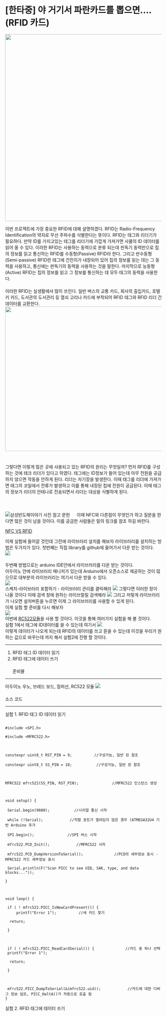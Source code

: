 # [한타중] 야 거기서 파란카드를 뽑으면....(RFID 카드)
  
<img width = "600" src = "img/bluecard.jpg">  

이번 프로젝트에 가장 중요한 RFID에 대해 설명하겠다. RFID는 Radio-Frequency Identification의 약자로 무선 주파수를 식별한다는 뜻이다. RFID는 태그와 리더기가 필요하다. 만약 ID를 가지고있는 테그를 리더기에 가깝게 가져가면 사물의 ID 데이터를 읽어 올 수 있다. 이러한 RFID는 사용하는 동력으로 분류 되는데 핀독기 동력만으로 칩의 정보를 읽고 통신하는 RFID를 수동형(Passive) RFID라 한다. 그리고 반수동형(Semi-passive) RFID란 태그에 건전지가 내장되어 있어 칩의 정보를 읽는 데는 그 동력을 사용하고, 통신에는 판독기의 동력을 사용하는 것을 말한다. 마지막으로 능동형(Active) RFID는 칩의 정보를 읽고 그 정보를 통신하는 데 모두 태그의 동력을 사용한다.  
　  
이러한 RFID는 실생활에서 많이 쓰인다. 일반 버스의 교통 카드, 회사의 출입카드, 호텔 키 카드, 도서관의 도서관리 등 열쇠 고리나 카드에 부착되어 RFID 태그와 RFID 리더 간 데이터를 교환한다.   
<img width = "750" height = "464" src = "img/img.PNG" >  
　  
　  
그렇다면 이렇게 많은 곳에 사용되고 있는 RFID의 원리는 무엇일까? 먼저 RFID를 구성하는 것에 태크 리더가 있다고 하였다. 태그에는 ID정보가 들어 있는데 아무 전원을 공급하지 않으면 작동을 안하게 된다. 리더는 자기장을 발생한다. 이때 태그를 리더에 가져가면 태그의 코일에서 전류가 발생하고 이를 통해 내장된 칩에 전원이 공급된다. 이때 태그의 정보가 리더의 안테나로 전송되면서 리더는 대상을 식별하게 된다.  
　  
　  

<img src = "img/rfid_reason.PNG" title="삼성반도체이야기 사진 참고 문헌">  
　  
이때 NFC와 다른점이 무엇인가 하고 질문을 한다면 많은 것이 남을 것이다. 이를 궁금한 사람들은 밑의 링크를 참조 하길 바란다.   

 [NFC VS RFID](https://www.samsungsemiconstory.com/2269)

이제 실험에 들어갈 것인데 그전에 라이브러리 설치를 해보자 라이브러리를 설치하는 방법은 두가지가 있다. 첫번째는 직접 library를 github에 들어가서 다운 받는 것이다.   
[<img src = "img/library.png">](https://github.com/miguelbalboa/rfid)  
　  
두번째 방법으로는 arduino IDE안에서 라이브러리를 다운 받는 것이다.  
아두이노 안에 라이브러리 매니저가 있는데 Arduino에서 오픈소스로 제공하는 것이 많으므로 대부분의 라이브러리는 여기서 다운 받을 수 있다.  
<img src = "img/캡처.PNG">  
스케치-라이브러리 포함하기 - 라이브러리 관리를 클릭해라
<img src = "img/캡처2.PNG">
그렇다면 이러한 창이 나올 것이다 이때 검색 창에 원하는 라이브럴릴 검색해라
<img src = "img/캡처3.PNG">
그리고 저렇게 라이브러리가 나오면 설치버튼을 누르면 이제 그 라이브러리를 사용할 수 있게 된다.  
이제 실험 할 준비를 다시 해보자  
<img src = "img/rfid.png">  
이번에 [RC522모듈](https://www.nxp.com/docs/en/data-sheet/MFRC522.pdf)을 사용 할 것이다. 이것을 통해 여러가지 실험을 해 볼 것이다.  
실험 1에서 태그에 ID데이터를 쓸 수 있는데 여기서
<img src = "img/캡처5.PNG">   
이렇게 데이터가 나오게 되는데 RFID의 데이터를 쓰고 뜯을 수 있는데 이것을 우리가 원하는 값으로 바꾸는데 까지 해서 실험2에 진행 할 것이다.

***
1. RFID 태그 ID 데이터 읽기  
2. RFID 태그에 데이터 쓰기  
　  
준비물  
***  
아두이노 우노, 브레드 보드, 점퍼선, RC522 모듈
<img src = "img/캡처4.PNG">  
　  
소스 코드
***
실험 1. RFID 태그 ID 데이터 읽기  
```

#include <SPI.h>

#include <MFRC522.h>



constexpr uint8_t RST_PIN = 9;          //구성가능, 일반 핀 참조

constexpr uint8_t SS_PIN = 10;           //구성가능, 일반 핀 참조



MFRC522 mfrc522(SS_PIN, RST_PIN);               //MFRC522 인스턴스 생성



void setup() {

 Serial.begin(9600);           //시리얼 통신 시작

 while (!Serial);            //직렬 포트가 열려있지 않은 경우 (ATMEGA32U4 기반 Arduino 추가

 SPI.begin();               //SPI 버스 시작

 mfrc522.PCD_Init();            //MFRC522 시작

 mfrc522.PCD_DumpVersionToSerial();              //PCD의 세부정보 표시 - MFRC522 카드 세부정보 표시

 Serial.println(F("Scan PICC to see UID, SAK, type, and data blocks..."));

}



void loop() {

 if ( ! mfrc522.PICC_IsNewCardPresent()) {   
     printf("Error 1");          //새 카드 찾기

  return;

 }   



 if ( ! mfrc522.PICC_ReadCardSerial()) {              //카드 중 하나 선택
 printf("Error 1");

  return;

 }



 mfrc522.PICC_DumpToSerial(&(mfrc522.uid));            //카드에 대한 디버그 정보 덤프, PICC_HaltA()가 자동으로 호출 됨
}
```  

실험 2. RFID 태그에 데이터 쓰기